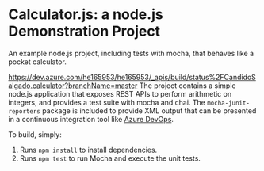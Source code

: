 Calculator.js: a node.js Demonstration Project
==============================================
An example node.js project, including tests with mocha, that behaves like
a pocket calculator.

https://dev.azure.com/he165953/he165953/_apis/build/status%2FCandidoSalgado.calculator?branchName=master
The project contains a simple node.js application that exposes REST APIs
to perform arithmetic on integers, and provides a test suite with mocha
and chai.  The `mocha-junit-reporters` package is included to provide XML
output that can be presented in a continuous integration tool like
[Azure DevOps](https://azure.com/devops).

To build, simply:

1. Runs `npm install` to install dependencies.
2. Runs `npm test` to run Mocha and execute the unit tests.

